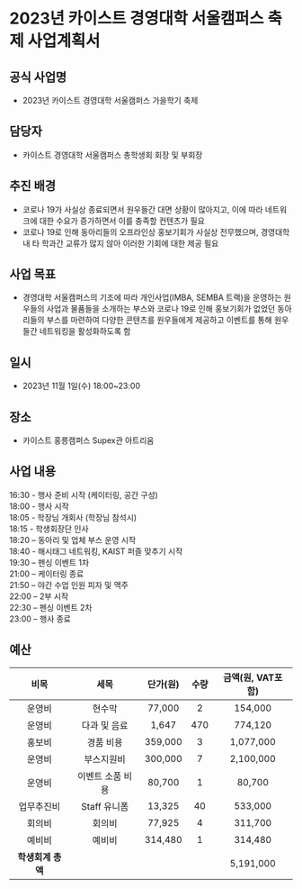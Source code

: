 2023년 카이스트 경영대학 서울캠퍼스 축제 사업계획서
===

## 공식 사업명
- 2023년 카이스트 경영대학 서울캠퍼스 가을학기 축제
 
## 담당자
- 카이스트 경영대학 서울캠퍼스 총학생회 회장 및 부회장

## 추진 배경
- 코로나 19가 사실상 종료되면서 원우들간 대면 상황이 많아지고, 이에 따라 네트워크에 대한 수요가 증가하면서 이를 충족할 컨텐츠가 필요
- 코로나 19로 인해 동아리들의 오프라인상 홍보기회가 사실상 전무했으며, 경영대학 내 타 학과간 교류가 많지 않아 이러한 기회에 대한 제공 필요

## 사업 목표
- 경영대학 서울캠퍼스의 기조에 따라 개인사업(IMBA, SEMBA 트랙)을 운영하는 원우들의 사업과 물품들을 소개하는 부스와 코로나 19로 인해 홍보기회가 없었던 동아리들의 부스를 마련하여 다양한 콘텐츠를 원우들에게 제공하고 이벤트를 통해 원우들간 네트워킹을 활성화하도록 함

## 일시
- 2023년 11월 1일(수) 18:00~23:00

## 장소
- 카이스트 홍릉캠퍼스 Supex관 아트리움
 
## 사업 내용
16:30 - 행사 준비 시작 (케이터링, 공간 구성)<br/>
18:00 - 행사 시작<br/>
18:05 - 학장님 개회사 (학장님 참석시)<br/>
18:15 - 학생회장단 인사<br/>
18:20 – 동아리 및 업체 부스 운영 시작<br/>
18:40 - 해시태그 네트워킹, KAIST 퍼즐 맞추기 시작<br/>
19:30 – 펜싱 이벤트 1차<br/>
21:00 – 케이터링 종료<br/>
21:50 – 야간 수업 인원 피자 및 맥주<br/>
22:00 – 2부 시작<br/>
22:30 – 펜싱 이벤트 2차<br/>
23:00 – 행사 종료<br/>


## 예산

| 비목       | 세목        | 단가(원)     | 수량  | 금액(원, VAT포함) |
|:--------:|:---------:|:---------:|:---:|:------------:|
| 운영비  | 현수막     | 77,000   | 2   | 154,000      |
| 운영비  | 다과 및 음료     | 1,647   | 470   | 774,120      |
| 홍보비  | 경품 비용     | 359,000   | 3   | 1,077,000      |
| 운영비  | 부스지원비     | 300,000   | 7   | 2,100,000      |
| 운영비  | 이벤트 소품 비용     | 80,700  | 1   | 80,700      |
| 업무추진비  | Staff 유니폼     | 13,325   | 40   | 533,000      |
| 회의비  | 회의비     | 77,925   | 4   | 311,700      |
| 예비비  | 예비비 | 314,480   | 1   | 314,480      |
|  **학생회계 총액** |           |           |     | 5,191,000   |
